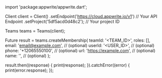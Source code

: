 import 'package:appwrite/appwrite.dart';

Client client = Client()
  .setEndpoint('https://cloud.appwrite.io/v1') // Your API Endpoint
  .setProject('5df5acd0d48c2'); // Your project ID

Teams teams = Teams(client);

Future result = teams.createMembership(
  teamId: '<TEAM_ID>',
  roles: [],
  email: 'email@example.com', // (optional)
  userId: '<USER_ID>', // (optional)
  phone: '+12065550100', // (optional)
  url: 'https://example.com', // (optional)
  name: '<NAME>', // (optional)
);

result.then((response) {
  print(response);
}).catchError((error) {
  print(error.response);
});

